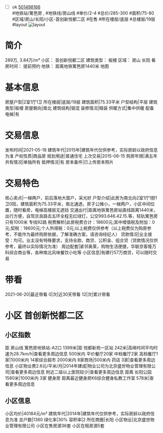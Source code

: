 - [ ] ok [501498166](https://bj.5i5j.com/ershoufang/501498166.html)  
 #地铁站/篱笆房 ,  #地铁线/房山线
#单价/2-4 #总价/285-300 #面积/75-80   #区域/房山/长阳/小区-首创新悦都二区 #在售 #所在楼层/底层 #总楼层/19层 #layout 
![layout](http://image2a.5i5j.com/bdir/layout/582730.jpg_P5.jpg) 
# 简介 
 289万,  3.84万/m² 
小区： 首创新悦都二区
建筑类型： 板楼
区域： 房山 长阳
看房时间： 提前预约
地铁： 距离地铁篱笆房1440米 地图
# 基本信息 
 房屋户型|2室1厅1卫
所在楼层|底层/19层
建筑面积|75.33平米
户型结构|平层
建筑类型|板楼
房屋朝向|南北
建筑结构|钢混
装修情况|精装
供暖方式|集中供暖
配备电梯|有
# 交易信息 
 发布时间|2021-05-18
建筑年代|2015年|建筑年代仅供参考，实际房龄以政府信息为准
产权性质|商品房
规划用途|普通住宅
上次交易|2015-06-15
购房年限|满五年
共有情况|单独所有
抵押情况|有
房本备件|已上传房本照片
# 交易特色 
 核心卖点|一梯两户，前后落地大窗户，采光好
户型介绍|此房为南北向2室1厅1厨1卫0阳，建筑面积为75.33平米，南北通透，房子公摊小，一梯两户，小区中间位置，随时看房，电梯高楼层无遮挡
交通出行|距离地铁篱笆房站直线距离1440米，出行方便，自驾京良路去五环全程无红绿灯，公交993.646.42.15.等，轻轨篱笆房 只有1000米 专线92路
税费解析|此房税费合计：18600元;其中增值税及附加：0元;契税：18600元;个人所得税：0元;以上税费仅供参考（以上税费仅为购房参考，不能作为最终购房依据，了解准确方案，请咨询经纪人）
贷款情况|业主接受：均可。业主没有特殊要求，支持全款、商贷、公积金、组合贷（贷款情况仅供参考，最终以实际情况为准）
周边配套|紧邻奥莱，购物生活便捷，华联京客隆万科综合商业等，各种南北风味餐饮小吃等
小区信息|有建行57万商贷，可以随时交易
# 带看 
 2021-06-20|最近带看	 0|次|近30天带看	 12|次|累计带看
# 小区 首创新悦都二区
## 小区指数 
 距 房山线 篱笆房地铁站-A2口 1399米|距 悦都新苑一区站 242米|高峰时间平均时速为28.7km/h|查看更多周边信息
500米内 平价餐厅20家
中档餐厅2家
高档餐厅1家|1000米内 14家综合超市
2000米内 8家商场|500米内 药店 3家|查看更多周边信息
小区物业费2.6元/平米/月|2014年建成|物业公司为北京盛世物业管理有限公司|查看更多周边信息
附近二级以上医院较少|查看更多周边信息
距离 长阳公园 1580米|1000米内 3家 健身房
距离最近健身房K6综合健身私教工作室 578米|查看更多周边信息
## 小区信息 
 小区均价|40184元/m²
建筑年代|2014年|建筑年代仅供参考，实际房龄以政府信息为准
总户数|1360
绿化率|30%
容积率|2
所在商圈|长阳
小区物业|北京盛世物业管理有限公司
小区在售房源36套
小区在租房源5套
